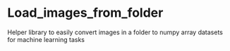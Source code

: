 # Load_images_from_folder
Helper library to easily convert images in a folder to numpy array datasets for machine learning tasks
